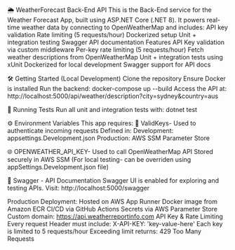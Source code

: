 🌦️ WeatherForecast Back-End API
    This is the Back-End service for the Weather Forecast App, built using ASP.NET Core (.NET 8).
    It powers real-time weather data by connecting to OpenWeatherMap and includes:
      API key validation
      Rate limiting (5 requests/hour)
      Dockerized setup
      Unit + integration testing
      Swagger API documentation
      Features
      API Key validation via custom middleware
      Per-key rate limiting (5 requests/hour)
      Fetch weather descriptions from OpenWeatherMap
      Unit + integration tests using xUnit
      Dockerized for local development
      Swagger support for API docs



🛠️ Getting Started (Local Development)
    Clone the repository
    Ensure Docker is installed
    Run the backend: docker-compose up --build
    Access the API at: http://localhost:5000/api/weather/description?city=sydney&country=aus



🧪 Running Tests
    Run all unit and integration tests with:
    dotnet test


⚙️ Environment Variables
    This app requires:
    🔑 ValidKeys- Used to authenticate incoming requests
        Defined in:
          Development: appsettings.Development.json
          Production: AWS SSM Parameter Store

   🌐 OPENWEATHER_API_KEY- Used to call OpenWeatherMap API
       Stored securely in AWS SSM (For local testing- can be overriden using appSettings.Development.json file)

   📄 Swagger - API Documentation
        Swagger UI is enabled for exploring and testing APIs.
        Visit: http://localhost:5000/swagger



Production Deployment:
  Hosted on AWS App Runner
  Docker image from Amazon ECR
  CI/CD via GitHub Actions
  Secrets via AWS Parameter Store
  Custom domain: https://api.weatherreportinfo.com
  API Key & Rate Limiting
  Every request Header must include: X-API-KEY: 'key-value-here'
  Each key is limited to 5 requests/hour
  Exceeding limit returns: 429 Too Many Requests
